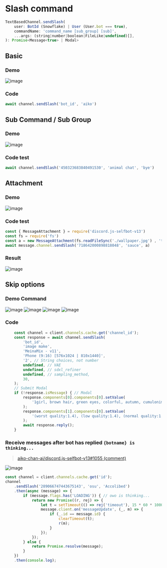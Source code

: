 # Slash command

```js
TextBasedChannel.sendSlash(
    user: BotId (Snowflake) | User (User.bot === true),
    commandName: 'command_name [sub_group] [sub]',
    ...args: (string|number|boolean|FileLike|undefined)[],
): Promise<Message<true> | Modal>
```

## Basic

### Demo

![image](https://user-images.githubusercontent.com/71698422/173344527-86520c60-64cd-459c-ba3b-d35f14279f93.png)

### Code

```js
await channel.sendSlash('bot_id', 'aiko')
```

## Sub Command / Sub Group

### Demo

![image](https://user-images.githubusercontent.com/71698422/173346438-678009a1-870c-49a2-97fe-8ceed4f1ab64.png)

### Code test

```js
await channel.sendSlash('450323683840491530', 'animal chat', 'bye')
```

## Attachment

### Demo

![image](https://user-images.githubusercontent.com/71698422/173346964-0c44f91f-e5bf-43d4-8401-914fc3e92073.png)

### Code test

```js
const { MessageAttachment } = require('discord.js-selfbot-v13')
const fs = require('fs')
const a = new MessageAttachment(fs.readFileSync('./wallpaper.jpg') , 'test.jpg') 
await message.channel.sendSlash('718642000898818048', 'sauce', a)
```

### Result

![image](https://user-images.githubusercontent.com/71698422/173347075-5c8a1347-3845-489e-956b-63975911b6e0.png)

## Skip options

### Demo Command

![image](https://github.com/user-attachments/assets/e7b8fc6c-4816-49df-a400-6a4eed7a9a88)
![image](https://github.com/user-attachments/assets/3452f388-639b-4626-a826-56ec3683ee32)
![image](https://github.com/user-attachments/assets/4a1e92d7-402d-4087-afa7-5794ce8ba6eb)
![image](https://github.com/user-attachments/assets/85b029f4-27f7-4e20-b3a7-a4d0597b4a98)

### Code
```js
	const channel = client.channels.cache.get('channel_id');
	const response = await channel.sendSlash(
		'bot_id',
		'image make',
		'MeinaMix - v11',
		'Phone (9:16) [576x1024 | 810x1440]',
		'2', // String choices, not number
		undefined, // VAE
		undefined, // sdxl_refiner
		undefined, // sampling_method,
		30,
	);
	// Submit Modal
	if (!response.isMessage) { // Modal
		response.components[0].components[0].setValue(
			'1girl, brown hair, green eyes, colorful, autumn, cumulonimbus clouds',
		);
		response.components[1].components[0].setValue(
			'(worst quality:1.4), (low quality:1.4), (normal quality:1.4), (ugly:1.4), (bad anatomy:1.4), (extra limbs:1.2), (text, error, signature, watermark:1.2), (bad legs, incomplete legs), (bad feet), (bad arms), (bad hands, too many hands, mutated hands), (zombie, sketch, interlocked fingers, comic, morbid), cropped, long neck, lowres, missing fingers, missing arms, missing legs, extra fingers, extra digit, fewer digits, jpeg artifacts',
		);
		await response.reply();
	}

```

### Receive messages after bot has replied `{botname} is thinking...`

> [aiko-chan-ai/discord.js-selfbot-v13#1055 (comment)](https://github.com/aiko-chan-ai/discord.js-selfbot-v13/issues/1055#issuecomment-1949653100)

![image](https://github.com/user-attachments/assets/0a1d253a-7751-4f63-a750-58b50d055928)

```js
const channel = client.channels.cache.get('id');
channel
	.sendSlash('289066747443675143', 'osu', 'Accolibed')
	.then(async (message) => {
		if (message.flags.has('LOADING')) { // owo is thinking...
			return new Promise((r, rej) => {
				let t = setTimeout(() => rej('timeout'), 15 * 60 * 1000); // 15m (DEFERRED_CHANNEL_MESSAGE_WITH_SOURCE)
				message.client.on('messageUpdate', (_, m) => {
					if (_.id == message.id) {
						clearTimeout(t);
						r(m);
					}
				});
			});
		} else {
			return Promise.resolve(message);
		}
	})
	.then(console.log);
```
